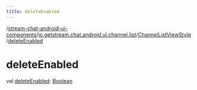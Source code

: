 ```yaml
---
title: deleteEnabled
---
```

/[stream-chat-android-ui-components](../../index.md)/[io.getstream.chat.android.ui.channel.list](../index.md)/[ChannelListViewStyle](index.md)/[deleteEnabled](deleteEnabled.md)  
  
  
  
# deleteEnabled  
val [deleteEnabled](deleteEnabled.md): [Boolean](https://kotlinlang.org/api/latest/jvm/stdlib/kotlin/-boolean/index.html)
